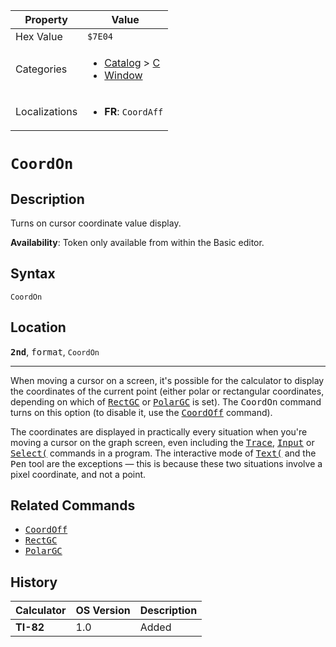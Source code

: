 | Property      | Value |
|---------------|-------|
| Hex Value     | `$7E04`|
| Categories    | <ul><li>[Catalog](<../categories/Catalog.md>) > [C](<../categories/Catalog.md#C>)</li><li>[Window](<../categories/Window.md>)</li></ul> |
| Localizations | <ul><li><b>FR</b>: `CoordAff`</li></ul> |

# `CoordOn`

## Description
Turns on cursor coordinate value display.


<b>Availability</b>: Token only available from within the Basic editor.

## Syntax
`CoordOn`

## Location
<tt><kbd><b>2nd</b></kbd></tt>, <kbd>format</kbd>, `CoordOn`
<hr>

When moving a cursor on a screen, it's possible for the calculator to display the coordinates of the current point (either polar or rectangular coordinates, depending on which of <tt><a href="/rectgc">RectGC</a></tt> or <tt><a href="/polargc">PolarGC</a></tt> is set). The <tt>CoordOn</tt> command turns on this option (to disable it, use the <tt><a href="/coordoff">CoordOff</a></tt> command).

The coordinates are displayed in practically every situation when you're moving a cursor on the graph screen, even including the <tt><a href="/trace">Trace</a></tt>, <tt><a href="/input">Input</a></tt> or <tt><a href="/select">Select(</a></tt> commands in a program. The interactive mode of <tt><a href="/text">Text(</a></tt> and the <tt>Pen</tt> tool are the exceptions — this is because these two situations involve a pixel coordinate, and not a point.

## Related Commands

*   <tt><a href="/coordoff">CoordOff</a></tt>
*   <tt><a href="/rectgc">RectGC</a></tt>
*   <tt><a href="/polargc">PolarGC</a></tt>

## History
| Calculator | OS Version | Description |
|------------|------------|-------------|
| <b>TI-82</b> | 1.0 | Added |


